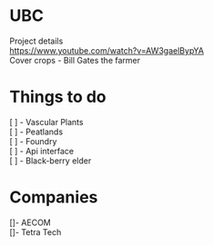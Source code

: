 # UBC
Project details
<br>
https://www.youtube.com/watch?v=AW3gaelBypYA
<br>
Cover crops - Bill Gates the farmer
<br>

# Things to do
[ ] - Vascular Plants
<br>
[ ] - Peatlands
<br>
[ ] - Foundry
<br>
[ ] - Api interface
<br>
[ ] - Black-berry elder
<br>
# Companies
[]- AECOM
<br>
[]- Tetra Tech
